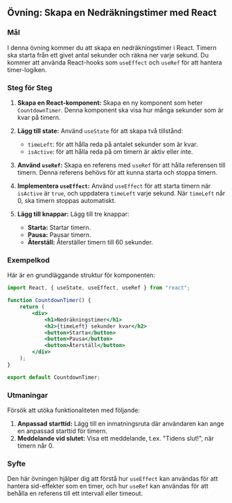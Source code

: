 ## Övning: Skapa en Nedräkningstimer med React

### Mål

I denna övning kommer du att skapa en nedräkningstimer i React. Timern ska
starta från ett givet antal sekunder och räkna ner varje sekund. Du kommer att
använda React-hooks som `useEffect` och `useRef` för att hantera timer-logiken.

### Steg för Steg

1. **Skapa en React-komponent:** Skapa en ny komponent som heter
   `CountdownTimer`. Denna komponent ska visa hur många sekunder som är kvar på
   timern.

2. **Lägg till state:** Använd `useState` för att skapa två tillstånd:

    - `timeLeft`: för att hålla reda på antalet sekunder som är kvar.
    - `isActive`: för att hålla reda på om timern är aktiv eller inte.

3. **Använd `useRef`:** Skapa en referens med `useRef` för att hålla referensen
   till timern. Denna referens behövs för att kunna starta och stoppa timern.

4. **Implementera `useEffect`:** Använd `useEffect` för att starta timern när
   `isActive` är `true`, och uppdatera `timeLeft` varje sekund. När `timeLeft`
   når 0, ska timern stoppas automatiskt.

5. **Lägg till knappar:** Lägg till tre knappar:
    - **Starta:** Startar timern.
    - **Pausa:** Pausar timern.
    - **Återställ:** Återställer timern till 60 sekunder.

### Exempelkod

Här är en grundläggande struktur för komponenten:

```jsx
import React, { useState, useEffect, useRef } from "react";

function CountdownTimer() {
    return (
        <div>
            <h1>Nedräkningstimer</h1>
            <h2>{timeLeft} sekunder kvar</h2>
            <button>Starta</button>
            <button>Pausa</button>
            <button>Återställ</button>
        </div>
    );
}

export default CountdownTimer;
```

### Utmaningar

Försök att utöka funktionaliteten med följande:

1. **Anpassad starttid:** Lägg till en inmatningsruta där användaren kan ange en
   anpassad starttid för timern.
2. **Meddelande vid slutet:** Visa ett meddelande, t.ex. "Tidens slut!", när
   timern når 0.

### Syfte

Den här övningen hjälper dig att förstå hur `useEffect` kan användas för att
hantera sid-effekter som en timer, och hur `useRef` kan användas för att behålla
en referens till ett intervall eller timeout.
